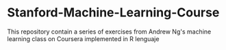 # Stanford-Machine-Learning-Course
This repository contain a series of exercises from Andrew Ng's machine learning class on Coursera implemented in R lenguaje
